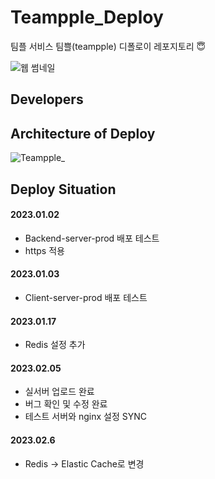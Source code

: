 # Teampple_Deploy
팀플 서비스 팀쁠(teampple) 디폴로이 레포지토리 😇    

![웹 썸네일](https://user-images.githubusercontent.com/62806067/217758364-20db75d3-ce79-4245-a8ca-3a01a11eaf85.jpg)

## Developers
   
   

## Architecture of Deploy
![Teampple_](https://user-images.githubusercontent.com/62806067/219998032-005e4b22-02d8-477e-be40-23e17d84fcae.jpg)



## Deploy Situation
#### 2023.01.02
* Backend-server-prod 배포 테스트
* https 적용

#### 2023.01.03
* Client-server-prod 배포 테스트

#### 2023.01.17
* Redis 설정 추가

#### 2023.02.05
* 실서버 업로드 완료
* 버그 확인 및 수정 완료
* 테스트 서버와 nginx 설정 SYNC

#### 2023.02.6
* Redis -> Elastic Cache로 변경
